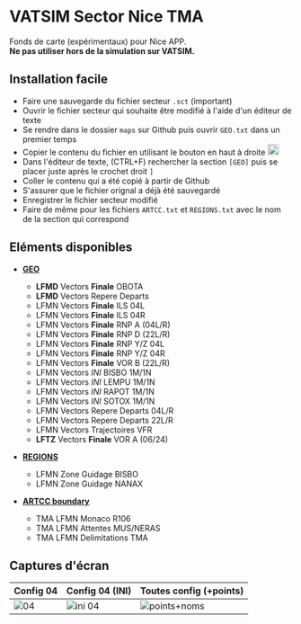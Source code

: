 # VATSIM Sector Nice TMA

Fonds de carte (expérimentaux) pour Nice APP. <br>
__Ne pas utiliser hors de la simulation sur VATSIM.__

## Installation facile

+ Faire une sauvegarde du fichier secteur `.sct` (important)
+ Ouvrir le fichier secteur qui souhaite être modifié à l'aide d'un éditeur de texte
+ Se rendre dans le dossier `maps` sur Github puis ouvrir `GEO.txt` dans un premier temps
+ Copier le contenu du fichier en utilisant le bouton en haut à droite <img width="20" alt="image" src="https://user-images.githubusercontent.com/85018190/184549238-3668333f-da8c-4e2e-a3ea-853e3d884bcb.png">
+ Dans l'éditeur de texte, (CTRL+F) rechercher la section `[GEO]` puis se placer juste après le crochet droit `]`
+ Coller le contenu qui a été copié à partir de Github
+ S'assurer que le fichier orignal a déjà été sauvegardé
+ Enregistrer le fichier secteur modifié
+ Faire de même pour les fichiers `ARTCC.txt` et `REGIONS.txt` avec le nom de la section qui correspond

## Eléments disponibles

+ <ins>**GEO**</ins>
	+ **LFMD** Vectors **Finale** OBOTA
	+ **LFMD** Vectors Repere Departs
	+ LFMN Vectors **Finale** ILS 04L
	+ LFMN Vectors **Finale** ILS 04R
	+ LFMN Vectors **Finale** RNP A (04L/R)
	+ LFMN Vectors **Finale** RNP D (22L/R)
	+ LFMN Vectors **Finale** RNP Y/Z 04L
	+ LFMN Vectors **Finale** RNP Y/Z 04R
	+ LFMN Vectors **Finale** VOR B (22L/R)
	+ LFMN Vectors *INI* BISBO 1M/1N
	+ LFMN Vectors *INI* LEMPU 1M/1N
	+ LFMN Vectors *INI* RAPOT 1M/1N
	+ LFMN Vectors *INI* SOTOX 1M/1N
	+ LFMN Vectors Repere Departs 04L/R
	+ LFMN Vectors Repere Departs 22L/R
	+ LFMN Vectors Trajectoires VFR
	+ **LFTZ** Vectors **Finale** VOR A (06/24)<br>

+ <ins>**REGIONS**</ins>
  + LFMN Zone Guidage BISBO
  + LFMN Zone Guidage NANAX<br>

+ <ins>**ARTCC boundary**</ins>
  + TMA LFMN Monaco R106
  + TMA LFMN Attentes MUS/NERAS
  + TMA LFMN Delimitations TMA<br>

## Captures d'écran

| Config 04 | Config 04 (INI) | Toutes config (+points) |
| ------------- | ------------- | ------------- |
| ![04](https://user-images.githubusercontent.com/85018190/216082855-b14ad46c-d7cb-4f37-8984-c86a16ab3ac1.jpg) | ![ini 04](https://user-images.githubusercontent.com/85018190/216082870-235aeeb4-52d4-48b7-94e6-6a4afba824da.jpg) | ![points+noms](https://user-images.githubusercontent.com/85018190/216082900-b33a6ef2-f023-4810-8006-95849a0b18d9.jpg) |